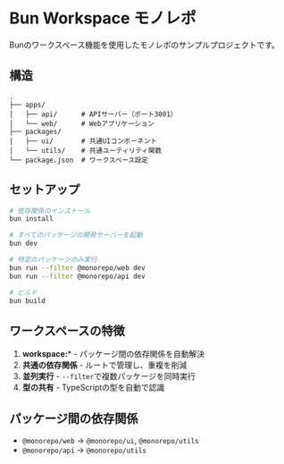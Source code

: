 # Bun Workspace モノレポ

Bunのワークスペース機能を使用したモノレポのサンプルプロジェクトです。

## 構造

```
.
├── apps/
│   ├── api/      # APIサーバー（ポート3001）
│   └── web/      # Webアプリケーション
├── packages/
│   ├── ui/       # 共通UIコンポーネント
│   └── utils/    # 共通ユーティリティ関数
└── package.json  # ワークスペース設定
```

## セットアップ

```bash
# 依存関係のインストール
bun install

# すべてのパッケージの開発サーバーを起動
bun dev

# 特定のパッケージのみ実行
bun run --filter @monorepo/web dev
bun run --filter @monorepo/api dev

# ビルド
bun build
```

## ワークスペースの特徴

1. **workspace:*** - パッケージ間の依存関係を自動解決
2. **共通の依存関係** - ルートで管理し、重複を削減
3. **並列実行** - `--filter`で複数パッケージを同時実行
4. **型の共有** - TypeScriptの型を自動で認識

## パッケージ間の依存関係

- `@monorepo/web` → `@monorepo/ui`, `@monorepo/utils`
- `@monorepo/api` → `@monorepo/utils`
